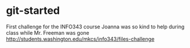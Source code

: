 # git-started
First challenge for the INFO343 course
Joanna was so kind to help during class while Mr. Freeman was gone
http://students.washington.edu/mkcs/info343/files-challenge